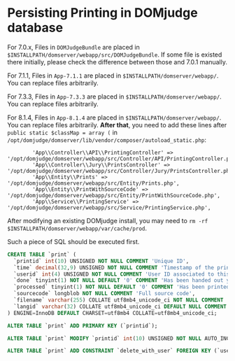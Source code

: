 # Persisting Printing in DOMjudge database

For 7.0.x, Files in `DOMJudgeBundle` are placed in `$INSTALLPATH/domserver/webapp/src/DOMJudgeBundle`. If some file is existed there initially, please check the difference between those and 7.0.1 manually.

For 7.1.1, Files in `App-7.1.1` are placed in `$INSTALLPATH/domserver/webapp/`. You can replace files arbitrarily.

For 7.3.3, Files in `App-7.3.3` are placed in `$INSTALLPATH/domserver/webapp/`. You can replace files arbitrarily.

For 8.1.4, Files in `App-8.1.4` are placed in `$INSTALLPATH/domserver/webapp/`. You can replace files arbitrarily. **After that**, you need to add these lines after `public static $classMap = array (` in `/opt/domjudge/domserver/lib/vendor/composer/autoload_static.php`:

```
        'App\\Controller\\API\\PrintingController' => '/opt/domjudge/domserver/webapp/src/Controller/API/PrintingController.php',
        'App\\Controller\\Jury\\PrintsController' => '/opt/domjudge/domserver/webapp/src/Controller/Jury/PrintsController.php',
        'App\\Entity\\Prints' => '/opt/domjudge/domserver/webapp/src/Entity/Prints.php',
        'App\\Entity\\PrintWithSourceCode' => '/opt/domjudge/domserver/webapp/src/Entity/PrintWithSourceCode.php',
        'App\\Service\\PrintingService' => '/opt/domjudge/domserver/webapp/src/Service/PrintingService.php',
```

After modifying an existing DOMjudge install, you may need to `rm -rf $INSTALLPATH/domserver/webapp/var/cache/prod`.

Such a piece of SQL should be executed first.

```sql
CREATE TABLE `print` (
  `printid` int(10) UNSIGNED NOT NULL COMMENT 'Unique ID',
  `time` decimal(32,9) UNSIGNED NOT NULL COMMENT 'Timestamp of the print request',
  `userid` int(4) UNSIGNED NOT NULL COMMENT 'User ID associated to this entry',
  `done` tinyint(1) NOT NULL DEFAULT '0' COMMENT 'Has been handed out yet?',
  `processed` tinyint(1) NOT NULL DEFAULT '0' COMMENT 'Has been printed?',
  `sourcecode` longblob NOT NULL COMMENT 'Full source code',
  `filename` varchar(255) COLLATE utf8mb4_unicode_ci NOT NULL COMMENT 'Filename as submitted',
  `langid` varchar(32) COLLATE utf8mb4_unicode_ci DEFAULT NULL COMMENT 'Language definition'
) ENGINE=InnoDB DEFAULT CHARSET=utf8mb4 COLLATE=utf8mb4_unicode_ci;

ALTER TABLE `print` ADD PRIMARY KEY (`printid`);

ALTER TABLE `print` MODIFY `printid` int(10) UNSIGNED NOT NULL AUTO_INCREMENT COMMENT 'Unique ID', AUTO_INCREMENT=1;

ALTER TABLE `print` ADD CONSTRAINT `delete_with_user` FOREIGN KEY (`userid`) REFERENCES `user`(`userid`) ON DELETE CASCADE ON UPDATE NO ACTION;
```

